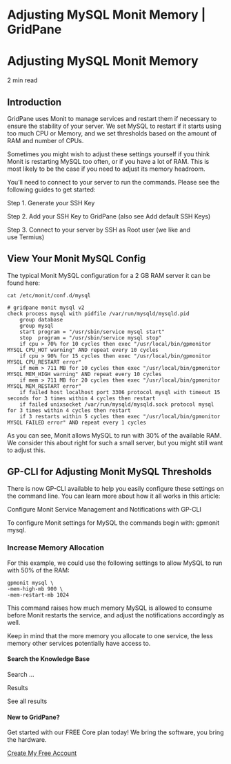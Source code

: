 # Adjusting MySQL Monit Memory | GridPane

# Adjusting MySQL Monit Memory

 

2 min read 

## Introduction

GridPane uses Monit to manage services and restart them if necessary to ensure the stability of your server. We set MySQL to restart if it starts using too much CPU or Memory, and we set thresholds based on the amount of RAM and number of CPUs.

Sometimes you might wish to adjust these settings yourself if you think Monit is restarting MySQL too often, or if you have a lot of RAM. This is most likely to be the case if you need to adjust its memory headroom.

You’ll need to connect to your server to run the commands. Please see the following guides to get started:

 

Step 1. Generate your SSH Key

Step 2. Add your SSH Key to GridPane (also see Add default SSH Keys)

Step 3. Connect to your server by SSH as Root user (we like and use Termius)

 

## View Your Monit MySQL Config

The typical Monit MySQL configuration for a 2 GB RAM server it can be found here:

```
cat /etc/monit/conf.d/mysql
```

 

```
# gridpane monit mysql v2
check process mysql with pidfile /var/run/mysqld/mysqld.pid
    group database
    group mysql
    start program = "/usr/sbin/service mysql start"
    stop  program = "/usr/sbin/service mysql stop"
    if cpu > 70% for 10 cycles then exec "/usr/local/bin/gpmonitor MYSQL CPU_HOT warning" AND repeat every 10 cycles
    if cpu > 90% for 15 cycles then exec "/usr/local/bin/gpmonitor MYSQL CPU_RESTART error"
    if mem > 711 MB for 10 cycles then exec "/usr/local/bin/gpmonitor MYSQL MEM_HIGH warning" AND repeat every 10 cycles
    if mem > 711 MB for 20 cycles then exec "/usr/local/bin/gpmonitor MYSQL MEM_RESTART error"
    if failed host localhost port 3306 protocol mysql with timeout 15 seconds for 3 times within 4 cycles then restart
    if failed unixsocket /var/run/mysqld/mysqld.sock protocol mysql for 3 times within 4 cycles then restart
    if 3 restarts within 5 cycles then exec "/usr/local/bin/gpmonitor MYSQL FAILED error" AND repeat every 1 cycles
```

As you can see, Monit allows MySQL to run with 30% of the available RAM. We consider this about right for such a small server, but you might still want to adjust this.

 

## GP-CLI for Adjusting Monit MySQL Thresholds

There is now GP-CLI available to help you easily configure these settings on the command line. You can learn more about how it all works in this article:

Configure Monit Service Management and Notifications with GP-CLI

To configure Monit settings for MySQL the commands begin with: gpmonit mysql.

### Increase Memory Allocation

For this example, we could use the following settings to allow MySQL to run with 50% of the RAM:

```
gpmonit mysql \
-mem-high-mb 900 \
-mem-restart-mb 1024
```

This command raises how much memory MySQL is allowed to consume before Monit restarts the service, and adjust the notifications accordingly as well.

Keep in mind that the more memory you allocate to one service, the less memory other services potentially have access to.

 

 

#### Search the Knowledge Base

Search ...

 Results

See all results

#### New to GridPane?

Get started with our FREE Core plan today! We bring the software, you bring the hardware.

[Create My Free Account](https://gridpane.com/checkout/?plan=core)

